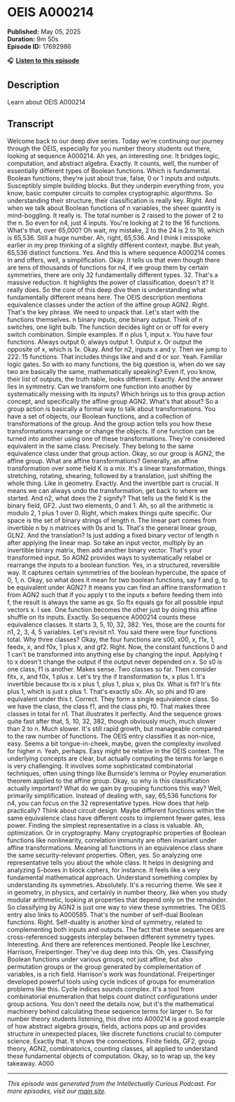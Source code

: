# OEIS A000214

**Published:** May 05, 2025  
**Duration:** 9m 50s  
**Episode ID:** 17692986

🎧 **[Listen to this episode](https://intellectuallycurious.buzzsprout.com/2529712/episodes/17692986-oeis-a000214)**

## Description

Learn about OEIS A000214

## Transcript

Welcome back to our deep dive series. Today we're continuing our journey through the OEIS, especially for you number theory students out there, looking at sequence A000214. Ah yes, an interesting one. It bridges logic, computation, and abstract algebra. Exactly. It counts, well, the number of essentially different types of Boolean functions. Which is fundamental. Boolean functions, they're just about true, false, 0 or 1 inputs and outputs. Susceptibly simple building blocks. But they underpin everything from, you know, basic computer circuits to complex cryptographic algorithms. So understanding their structure, their classification is really key. Right. And when we talk about Boolean functions of n variables, the sheer quantity is mind-boggling. It really is. The total number is 2 raised to the power of 2 to the n. So even for n4, just 4 inputs. You're looking at 2 to the 16 functions. What's that, over 65,000? Oh wait, my mistake, 2 to the 24 is 2 to 16, which is 65,536. Still a huge number. Ah, right, 65,536. And I think I misspoke earlier in my prep thinking of a slightly different context, maybe. But yeah, 65,536 distinct functions. Yes. And this is where sequence A000214 comes in and offers, well, a simplification. Okay. It tells us that even though there are tens of thousands of functions for n4, if we group them by certain symmetries, there are only 32 fundamentally different types. 32. That's a massive reduction. It highlights the power of classification, doesn't it? It really does. So the core of this deep dive then is understanding what fundamentally different means here. The OEIS description mentions equivalence classes under the action of the affine group AGN2. Right. That's the key phrase. We need to unpack that. Let's start with the functions themselves. n binary inputs, one binary output. Think of n switches, one light bulb. The function decides light on or off for every switch combination. Simple examples. If n plus 1, input x. You have four functions. Always output 0, always output 1. Output x. Or output the opposite of x, which is 1x. Okay. And for n2, inputs x and y. Then we jump to 222. 15 functions. That includes things like and and d or xor. Yeah. Familiar logic gates. So with so many functions, the big question is, when do we say two are basically the same, mathematically speaking? Even if, you know, their list of outputs, the truth table, looks different. Exactly. And the answer lies in symmetry. Can we transform one function into another by systematically messing with its inputs? Which brings us to this group action concept, and specifically the affine group AGN2. What's that about? So a group action is basically a formal way to talk about transformations. You have a set of objects, our Boolean functions, and a collection of transformations of the group. And the group action tells you how these transformations rearrange or change the objects. If one function can be turned into another using one of these transformations. They're considered equivalent in the same class. Precisely. They belong to the same equivalence class under that group action. Okay, so our group is AGN2, the affine group. What are affine transformations? Generally, an affine transformation over some field K is a mix. It's a linear transformation, things stretching, rotating, shearing, followed by a translation, just shifting the whole thing. Like in geometry. Exactly. And the invertible part is crucial. It means we can always undo the transformation, get back to where we started. And n2, what does the 2 signify? That tells us the field K is the binary field, GF2. Just two elements, 0 and 1. Ah, so all the arithmetic is modulo 2, 1 plus 1 over 0. Right, which makes things quite specific. Our space is the set of binary strings of length n. The linear part comes from invertible n by n matrices with 0s and 1s. That's the general linear group, GLN2. And the translation? Is just adding a fixed binary vector of length n after applying the linear map. So take an input vector, multiply by an invertible binary matrix, then add another binary vector. That's your transformed input. So AGN2 provides ways to systematically relabel or rearrange the inputs to a boolean function. Yes, in a structured, reversible way. It captures certain symmetries of the boolean hypercube, the space of 0, 1, n. Okay, so what does it mean for two boolean functions, say f and g, to be equivalent under AGN2? It means you can find an affine transformation t from AGN2 such that if you apply t to the inputs x before feeding them into f, the result is always the same as gx. So ftx equals gx for all possible input vectors x. I see. One function becomes the other just by doing this affine shuffle on its inputs. Exactly. So sequence A000214 counts these equivalence classes. It starts 3, 5, 10, 32, 382. Yes, those are the counts for n1, 2, 3, 4, 5 variables. Let's revisit n1. You said there were four functions total. Why three classes? Okay, the four functions are s00, x00, x, f1x, 1, feedx, x, and f0x, 1 plus x, and gf2. Right. Now, the constant functions 0 and 1 can't be transformed into anything else by changing the input. Applying t to x doesn't change the output if the output never depended on x. So s0 is one class, f1 is another. Makes sense. Two classes so far. Then consider fitx, x, and f0x, 1 plus x. Let's try the if transformation tx, x plus 1. It's invertible because ttx is x plus 1, plus 1, plus x, plus 0x. What is fit? It's fitx plus 1, which is just x plus 1. That's exactly s0x. Ah, so phi and f0 are equivalent under this t. Correct. They form a single equivalence class. So we have the class, the class f1, and the class phi, f0. That makes three classes in total for n1. That illustrates it perfectly. And the sequence grows quite fast after that, 5, 10, 32, 382, though obviously much, much slower than 2 to n. Much slower. It's still rapid growth, but manageable compared to the raw number of functions. The OEIS entry classifies it as non-nice, easy. Seems a bit tongue-in-cheek, maybe, given the complexity involved for higher n. Yeah, perhaps. Easy might be relative in the OEIS context. The underlying concepts are clear, but actually computing the terms for large n is very challenging. It involves some sophisticated combinatorial techniques, often using things like Burnside's lemma or Poyley enumeration theorem applied to the affine group. Okay, so why is this classification actually important? What do we gain by grouping functions this way? Well, primarily simplification. Instead of dealing with, say, 65,536 functions for n4, you can focus on the 32 representative types. How does that help practically? Think about circuit design. Maybe different functions within the same equivalence class have different costs to implement fewer gates, less power. Finding the simplest representative in a class is valuable. Ah, optimization. Or in cryptography. Many cryptographic properties of Boolean functions like nonlinearity, correlation immunity are often invariant under affine transformations. Meaning all functions in an equivalence class share the same security-relevant properties. Often, yes. So analyzing one representative tells you about the whole class. It helps in designing and analyzing S-boxes in block ciphers, for instance. It feels like a very fundamental mathematical approach. Understand something complex by understanding its symmetries. Absolutely. It's a recurring theme. We see it in geometry, in physics, and certainly in number theory, like when you study modular arithmetic, looking at properties that depend only on the remainder. So classifying by AGN2 is just one way to view these symmetries. The OEIS entry also links to A000585. That's the number of self-dual Boolean functions. Right. Self-duality is another kind of symmetry, related to complementing both inputs and outputs. The fact that these sequences are cross-referenced suggests interplay between different symmetry types. Interesting. And there are references mentioned. People like Leschner, Harrison, Freipertinger. They've dug deep into this. Oh, yes. Classifying Boolean functions under various groups, not just affine, but also permutation groups or the group generated by complementation of variables, is a rich field. Harrison's work was foundational. Freipertinger developed powerful tools using cycle indices of groups for enumeration problems like this. Cycle indices sounds complex. It's a tool from combinatorial enumeration that helps count distinct configurations under group actions. You don't need the details now, but it's the mathematical machinery behind calculating these sequence terms for larger n. So for number theory students listening, this dive into A000214 is a good example of how abstract algebra groups, fields, actions pops up and provides structure in unexpected places, like discrete functions crucial to computer science. Exactly that. It shows the connections. Finite fields, GF2, group theory, AGN2, combinatorics, counting classes, all applied to understand these fundamental objects of computation. Okay, so to wrap up, the key takeaway. A000

---
*This episode was generated from the Intellectually Curious Podcast. For more episodes, visit our [main site](https://intellectuallycurious.buzzsprout.com).*
